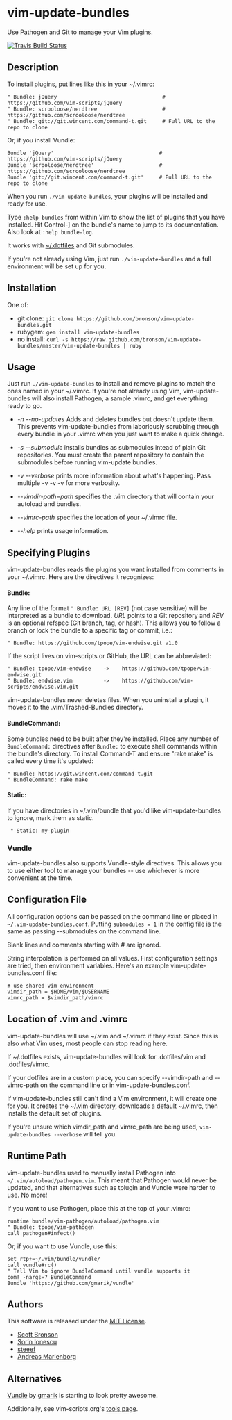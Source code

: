 # vim-update-bundles

Use Pathogen and Git to manage your Vim plugins.

[![Travis Build Status](http://travis-ci.org/bronson/vim-update-bundles.png)](http://travis-ci.org/bronson/vim-update-bundles)


## Description

To install plugins, put lines like this in your ~/.vimrc:

    " Bundle: jQuery                                  # https://github.com/vim-scripts/jQuery
    " Bundle: scrooloose/nerdtree                     # https://github.com/scrooloose/nerdtree
    " Bundle: git://git.wincent.com/command-t.git     # Full URL to the repo to clone

Or, if you install Vundle:

    Bundle 'jQuery'                                  # https://github.com/vim-scripts/jQuery
    Bundle 'scrooloose/nerdtree'                     # https://github.com/scrooloose/nerdtree
    Bundle 'git://git.wincent.com/command-t.git'     # Full URL to the repo to clone

When you run `./vim-update-bundles`, your plugins will be installed and ready for use.

Type `:help bundles` from within Vim to show the list of plugins that you have installed.
Hit Control-] on the bundle's name to jump to its documentation.
Also look at `:help bundle-log`.

It works with [~/.dotfiles](http://github.com/ryanb/dotfiles) and Git submodules.

If you're not already using Vim, just run `./vim-update-bundles` and a full environment
will be set up for you.


## Installation

One of:

* git clone: `git clone https://github.com/bronson/vim-update-bundles.git`
* rubygem: `gem install vim-update-bundles`
* no install: `curl -s https://raw.github.com/bronson/vim-update-bundles/master/vim-update-bundles | ruby`


## Usage

Just run `./vim-update-bundles` to install and remove plugins to match
the ones named in your ~/.vimrc.
If you're not already using Vim, vim-update-bundles will also install
Pathogen, a sample .vimrc, and get everything ready to go.

* _-n -\-no-updates_ Adds and deletes bundles but doesn't update them.
  This prevents vim-update-bundles from laboriously scrubbing through every
  bundle in your .vimrc when you just want to make a quick change.

* _-s -\-submodule_ installs bundles as submodules intead of plain Git
  repositories. You must create the parent repository to contain the
  submodules before running vim-update bundles.

* _-v -\-verbose_ prints more information about what's happening.
  Pass multiple -v -v -v for more verbosity.

* _-\-vimdir-path=path_ specifies the .vim directory that will contain
  your autoload and bundles.

* _-\-vimrc-path_ specifies the location of your ~/.vimrc file.

* _-\-help_ prints usage information.


## Specifying Plugins

vim-update-bundles reads the plugins you want installed from comments in your ~/.vimrc.
Here are the directives it recognizes:

#### Bundle:

Any line of the format `" Bundle: URL [REV]` (not case sensitive) will be
interpreted as a bundle to download.  _URL_ points to a Git repository and
_REV_ is an optional refspec (Git branch, tag, or hash). This allows you to
follow a branch or lock the bundle to a specific tag or commit, i.e.:

    " Bundle: https://github.com/tpope/vim-endwise.git v1.0

If the script lives on vim-scripts or GitHub, the URL can be abbreviated:

    " Bundle: tpope/vim-endwise    ->    https://github.com/tpope/vim-endwise.git
    " Bundle: endwise.vim          ->    https://github.com/vim-scripts/endwise.vim.git

vim-update-bundles never deletes files.  When you uninstall a plugin, it moves it to the .vim/Trashed-Bundles directory.

#### BundleCommand:

Some bundles need to be built after they're installed. Place any number of
`BundleCommand:` directives after `Bundle:` to execute shell commands within
the bundle's directory. To install Command-T and ensure "rake make" is called
every time it's updated:

    " Bundle: https://git.wincent.com/command-t.git
    " BundleCommand: rake make

#### Static:

If you have directories in ~/.vim/bundle that you'd like vim-update-bundles to
ignore, mark them as static.

     " Static: my-plugin


### Vundle

vim-update-bundles also supports Vundle-style directives.  This allows you to use
either tool to manage your bundles -- use whichever is more convenient at the time.


## Configuration File

All configuration options can be passed on the command line or placed in `~/.vim-update-bundles.conf`.
Putting `submodules = 1` in the config file is the same as passing --submodules on the command line.

Blank lines and comments starting with # are ignored.

String interpolation is performed on all values.
First configuration settings are tried, then environment variables.
Here's an example vim-update-bundles.conf file:

    # use shared vim environment
    vimdir_path = $HOME/vim/$USERNAME
    vimrc_path = $vimdir_path/vimrc


## Location of .vim and .vimrc

vim-update-bundles will use ~/.vim and ~/.vimrc if they exist.
Since this is also what Vim uses, most people can stop reading here.

If ~/.dotfiles exists, vim-update-bundles will look for .dotfiles/vim and .dotfiles/vimrc.

If your dotfiles are in a custom place, you can specify --vimdir-path and --vimrc-path
on the command line or in vim-update-bundles.conf.

If vim-update-bundles still can't find a Vim environment, it will create one for you.
It creates the ~/.vim directory, downloads a default ~/.vimrc, then installs the default
set of plugins.

If you're unsure which vimdir_path and vimrc_path are being used,
`vim-update-bundles --verbose` will tell you.


## Runtime Path

vim-update-bundles used to manually install Pathogen into `~/.vim/autoload/pathogen.vim`.
This meant that Pathogen would never be updated, and that alternatives such as tplugin
and Vundle were harder to use.  No more!

If you want to use Pathogen, place this at the top of your .vimrc:

    runtime bundle/vim-pathogen/autoload/pathogen.vim
    " Bundle: tpope/vim-pathogen
    call pathogen#infect()

Or, if you want to use Vundle, use this:

    set rtp+=~/.vim/bundle/vundle/
    call vundle#rc()
    " Tell Vim to ignore BundleCommand until vundle supports it
    com! -nargs=? BundleCommand
    Bundle 'https://github.com/gmarik/vundle'


## Authors

This software is released under the [MIT License](http://en.wikipedia.org/wiki/Mit_license).

* [Scott Bronson](http://github.com/bronson)
* [Sorin Ionescu](http://github.com/sorin-ionescu)
* [steeef](http://github.com/steeef)
* [Andreas Marienborg](http://github.com/omega)


## Alternatives

[Vundle](http://github.com/gmarik/vundle) by [gmarik](http://github.com/gmarik) is starting to look pretty awesome. 

Additionally, see vim-scripts.org's [tools page](http://vim-scripts.org/vim/tools.html).

